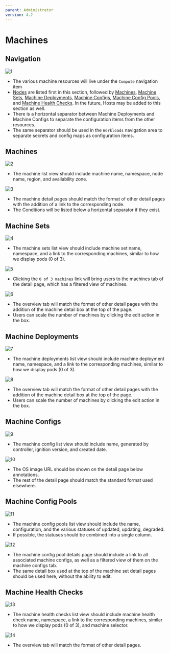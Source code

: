 ```yaml
---
parent: Administrator
version: 4.2
---
```


# Machines

## Navigation
![1](img/Navigation.png)
- The various machine resources will live under the `Compute` navigation item
- [Nodes](http://openshift.github.io/openshift-origin-design/web-console/future-openshift/nodes/nodes) are listed first in this section, followed by [Machines](#machines), [Machine Sets](#machine-sets), [Machine Deployments](#machine-deployments), [Machine Configs](#machine-configs), [Machine Config Pools](#machine-config-pools), and [Machine Health Checks](#machine-health-checks). In the future, Hosts may be added to this section as well.
- There is a horizontal separator between Machine Deployments and Machine Configs to separate the configuration items from the other resources.
- The same separator should be used in the `Workloads` navigation area to separate secrets and config maps as configuration items.

## Machines
![2](img/Machines.png)
- The machine list view should include machine name, namespace, node name, region, and availability zone.

![3](img/Machine-Details.png)
- The machine detail pages should match the format of other detail pages with the addition of a link to the corresponding node.
- The Conditions will be listed below a horizontal separator if they exist.

## Machine Sets
![4](img/Machine-Sets.png)
- The machine sets list view should include machine set name, namespace, and a link to the corresponding machines, similar to how we display pods (0 of 3).

![5](img/Machine-Set-Machines.png)
- Clicking the `0 of 3 machines` link will bring users to the machines tab of the detail page, which has a filtered view of machines.

![6](img/Machine-Set-Details.png)
- The overview tab will match the format of other detail pages with the addition of the machine detail box at the top of the page.
- Users can scale the number of machines by clicking the edit action in the box.

## Machine Deployments
![7](img/machine-deployments-list.png)
- The machine deployments list view should include machine deployment name, namespace, and a link to the corresponding machines, similar to how we display pods (0 of 3).

![8](img/machine-deployments-details.png)
- The overview tab will match the format of other detail pages with the addition of the machine detail box at the top of the page.
- Users can scale the number of machines by clicking the edit action in the box.

## Machine Configs
![9](img/MCs.png)
- The machine config list view should include name, generated by controller, ignition version, and created date.

![10](img/MC-Details.png)
- The OS image URL should be shown on the detail page below annotations.
- The rest of the detail page should match the standard format used elsewhere.

## Machine Config Pools
![11](img/MCPs.png)
- The machine config pools list view should include the name, configuration, and the various statuses of updated, updating, degraded.
- If possible, the statuses should be combined into a single column.

![12](img/MCP-Details.png)
- The machine config pool details page should include a link to all associated machine configs, as well as a filtered view of them on the machine configs tab.
- The same detail box used at the top of the machine set detail pages should be used here, without the ability to edit.

## Machine Health Checks
![13](img/machine-healthchecks-list.png)
- The machine health checks list view should include machine health check name, namespace, a link to the corresponding machines, similar to how we display pods (0 of 3), and machine selector.

![14](img/machine-healthchecks-details.png)
- The overview tab will match the format of other detail pages.
